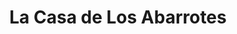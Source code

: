 ---
title: "La Casa de Los Abarrotes"
url: /mazatenango/la-casa-de-los-abarrotes/
shop: comodidad
---